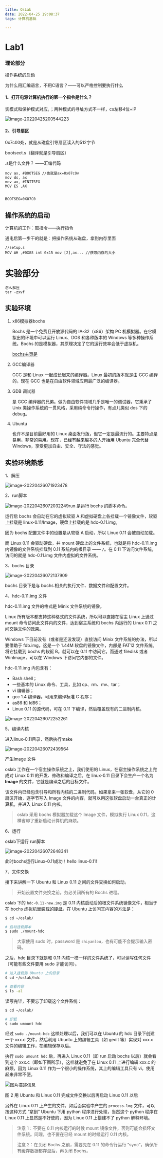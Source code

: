 ```yaml
---
title: OsLab
date: 2022-04-25 19:08:37
tags: 计算机基础

---
```


# Lab1

### 理论部分

操作系统的启动

为什么用汇编语言，不用C语言？——可以严格控制要执行什么

#### 1、打开电源计算机执行的第一个指令是什么？

实模式和保护模式对应，；两种模式的寻址方式不一样，cs左移4位+IP

![image-20220425200544223](OsLab/image-20220425200544223.png)

#### 2、引导扇区

 0x7c00处，就是从磁盘引导扇区读入的512字节

bootsect.s（翻译就是引导扇区）

.s是什么文件？ ——汇编代码

```assembly
mov ax, #BOOTSEG //也就是ax=0x07c0v
mov ds, ax
mov ax, #INITSEG
MOV ES ,AX


BOOTSEG=0X07C0
```

## 操作系统的启动

计算机的工作：取指令——执行指令

通电后第一步干的就是：把操作系统从磁盘，拿到内存里面



```assembly
//setup.s
MOV AH ,#0X88 int 0x15 mov [2],ax... //获取内存的大小
```







# 实验部分

```she
怎么解压
tar -zxvf 
```

## 实验环境

1. x86模拟器bochs

   Bochs 是一个免费且开放源代码的 IA-32（x86）架构 PC 机模拟器。在它模拟出的环境中可以运行 Linux、DOS 和各种版本的 Windows 等多种操作系统。Bochs 的是模拟器，其原理决定了它的运行效率会低于虚拟机。

   [bochs主页是](https://bochs.sourceforge.io/)

2. GCC编译器

   GCC 是和 Linux 一起成长起来的编译器。Linux 最初的版本就是由 GCC 编译的。现在 GCC 也是在自由软件领域应用最广泛的编译器。

3. GDB 调试器

   是 GCC 编译器的兄弟。做为自由软件领域几乎是唯一的调试器，它秉承了 Unix 类操作系统的一贯风格，采用纯命令行操作，有点儿类似 dos 下的 debug。

4. Ubuntu 

   也许不是目前最好用的 Linux 桌面发行版，但它一定是最流行的。主要特点是易用，非常的易用。现在，已经有越来越多的人开始用 Ubuntu 完全代替 Windows，享受更加自由、安全、守法的感觉。



## 实验环境熟悉

1、解压

![image-20220426071923478](OsLab/image-20220426071923478.png)



2、run脚本

![image-20220426072032249](OsLab/image-20220426072032249.png)run 是运行 bochs 的脚本命令。

运行后 bochs 会自动在它的虚拟软驱 A 和虚拟硬盘上各挂载一个镜像文件，软驱上挂载是 linux-0.11/Image，硬盘上挂载的是 hdc-0.11.img。

因为 bochs 配置文件中的设置是从软驱 A 启动，所以 Linux 0.11 会被自动加载。

而 Linux 0.11 会驱动硬盘，并 mount 硬盘上的文件系统，也就是将 hdc-0.11.img 内镜像的文件系统挂载到 0.11 系统内的根目录 —— `/`。在 0.11 下访问文件系统，访问的就是 hdc-0.11.img 文件内虚拟的文件系统。



3、bochs 目录

![image-20220426072137909](OsLab/image-20220426072137909.png)

bochs 目录下是与 bochs 相关的执行文件、数据文件和配置文件。



4、hdc-0.11.img 文件

hdc-0.11.img 文件的格式是 Minix 文件系统的镜像。

Linux 所有版本都支持这种格式的文件系统，所以可以直接在宿主 Linux 上通过 mount 命令访问此文件内的文件，达到宿主系统和 bochs 内运行的 Linux 0.11 之间交换文件的效果。

Windows 下目前没有（或者是还没发现）直接访问 Minix 文件系统的办法，所以要借助于 fdb.img，这是一个 1.44M 软盘的镜像文件，内部是 FAT12 文件系统。将它挂载到 bochs 的软驱 B，就可以在 0.11 中访问它。而通过 filedisk 或者 WinImage，可以在 Windows 下访问它内部的文件。

hdc-0.11.img 内包含有：

- Bash shell；
- 一些基本的 Linux 命令、工具，比如 cp、rm、mv、tar；
- vi 编辑器；
- gcc 1.4 编译器，可用来编译标准 C 程序；
- as86 和 ld86；
- Linux 0.11 的源代码，可在 0.11 下编译，然后覆盖现有的二进制内核。

![image-20220426072252261](OsLab/image-20220426072252261.png)

5、编译内核

进入linux-0.11目录，然后执行make

![image-20220426072439564](OsLab/image-20220426072439564.png)

产生Image 文件

oslab 工作在一个宿主操作系统之上，我们使用的 Linux，在宿主操作系统之上完成对 Linux 0.11 的开发、修改和编译之后，在 linux-0.11 目录下会生产一个名为 **Image** 的文件，它就是编译之后的目标文件。

该文件内已经包含引导和所有内核的二进制代码。如果拿来一张软盘，从它的 0 扇区开始，逐字节写入 Image 文件的内容，就可以用这张软盘启动一台真正的计算机，并进入 Linux 0.11 内核。

> oslab 采用 bochs 模拟器加载这个 Image 文件，模拟执行 Linux 0.11，这样省却了重新启动计算机的麻烦。



6、运行

oslab下运行 run脚本

![image-20220426072648341](OsLab/image-20220426072648341.png)

此时bochs运行Linux-0.11成功！hello linux-0.11!



7、文件交换

接下来讲解一下 Ubuntu 和 Linux 0.11 之间的文件交换如何启动。

> 开始设置文件交换之前，务必关闭所有的 Bochs 进程。

oslab 下的 `hdc-0.11-new.img` 是 0.11 内核启动后的根文件系统镜像文件，相当于在 bochs 虚拟机里装载的硬盘。在 Ubuntu 上访问其内容的方法是：

```bash
$ cd ~/oslab/

# 启动挂载脚本
$ sudo ./mount-hdc
```

> 大家使用 sudo 时，password 是 `shiyanlou`，也有可能不会提示输入密码。

之后，hdc 目录下就是和 0.11 内核一模一样的文件系统了，可以读写任何文件（可能有些文件要用 sudo 才能访问）。

```bash
# 进入挂载到 Ubuntu 上的目录
$ cd ~/oslab/hdc

# 查看内容
$ ls -al
```

读写完毕，不要忘了卸载这个文件系统：

```bash
$ cd ~/oslab/

# 卸载
$ sudo umount hdc
```

经过 `sudo ./mount-hdc` 这样处理以后，我们可以在 Ubuntu 的 hdc 目录下创建一个 xxx.c 文件，然后利用 Ubuntu 上的编辑工具（如 gedit 等）实现对 xxx.c 文件的编辑工作，在编辑保存以后。

执行 `sudo umount hdc` 后，再进入 Linux 0.11（即 run 启动 bochs 以后）就会看到这个 xxx.c（即如下图所示），这样就避免了在 Linux 0.11 上进行编辑 xxx.c 的麻烦，因为 Linux 0.11 作为一个很小的操作系统，其上的编辑工具只有 vi，使用起来非常不便。

![图片描述信息](OsLab/userid19614labid568time1423993300541.png)

图 2 用 Ubuntu 和 Linux 0.11 完成文件交换以后再启动 Linux 0.11 以后

另外在 Linux 0.11 上产生的文件，如后面实验中产生的 `process.log` 文件，可以按这种方式 “拿到” Ubuntu 下用 python 程序进行处理，当然这个 python 程序在 Linux 0.11 上显然是不好使的，因为 Linux 0.11 上搭建不了 python 解释环境。

> 注意 1：不要在 0.11 内核运行的时候 mount 镜像文件，否则可能会损坏文件系统。同理，也不要在已经 mount 的时候运行 0.11 内核。
>
> 注意 2：在关闭 Bochs 之前，需要先在 0.11 的命令行运行 “sync”，确保所有缓存数据都存盘后，再关闭 Bochs。



